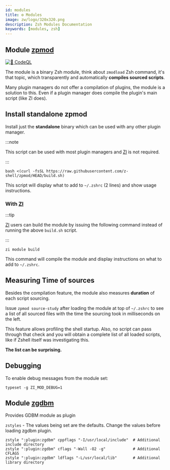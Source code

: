 ```yaml
---
id: modules
title: ⚙️ Modules
image: zw/logo/320x320.png
description: Zsh Modules Documentation
keywords: [modules, zsh]
---
```


## Module [zpmod][1]

[![👾 CodeQL][2]][2-1]

The module is a binary Zsh module, think about `zmodload` Zsh command, it's that topic, which transparently and
automatically **compiles sourced scripts**.

Many plugin managers do not offer a compilation of plugins, the module is a solution to this. Even if a plugin manager
does compile the plugin's main script (like ZI does).

## Install standalone zpmod

Install just the **standalone** binary which can be used with any other plugin manager.

:::note

This script can be used with most plugin managers and [ZI][3] is not required.

:::

```shell
bash <(curl -fsSL https://raw.githubusercontent.com/z-shell/zpmod/HEAD/build.sh)
```

This script will display what to add to `~/.zshrc` (2 lines) and show usage instructions.

### With [ZI][3]

:::tip

[ZI][3] users can build the module by issuing the following command instead of running the above `build.sh` script.

:::

```shell
zi module build
```

This command will compile the module and display instructions on what to add to `~/.zshrc`.

## Measuring Time of sources

Besides the compilation feature, the module also measures **duration** of each script sourcing.

Issue `zpmod source-study` after loading the module at top of `~/.zshrc` to see a list of all sourced files with the
time the sourcing took in milliseconds on the left.

This feature allows profiling the shell startup. Also, no script can pass through that check and you will obtain a
complete list of all loaded scripts, like if Zshell itself was investigating this.

**The list can be surprising.**

## Debugging

To enable debug messages from the module set:

```shell
typeset -g ZI_MOD_DEBUG=1
```

## Module [zgdbm][4]

Provides GDBM module as plugin

`zstyles` - The values being set are the defaults. Change the values before loading zgdbm plugin.

```shell title="~/.zshrc"
zstyle ":plugin:zgdbm" cppflags "-I/usr/local/include"  # Additional include directory
zstyle ":plugin:zgdbm" cflags "-Wall -O2 -g"            # Additional CFLAGS
zstyle ":plugin:zgdbm" ldflags "-L/usr/local/lib"       # Additional library directory
```

[1]: https://github.com/z-shell/zpmod
[2]: https://github.com/z-shell/zpmod/actions/workflows/codeql-analysis.yml/badge.svg
[2-1]: https://github.com/z-shell/zpmod/actions/workflows/codeql-analysis.yml
[3]: https://github.com/z-shell/zi
[4]: https://github.com/z-shell/zgdbm
